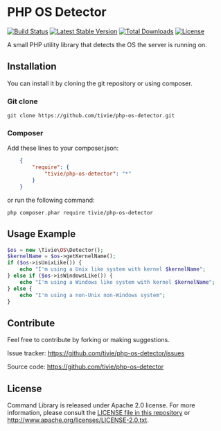 PHP OS Detector
===============
[![Build Status](https://travis-ci.org/tivie/php-os-detector.svg?branch=develop)](https://travis-ci.org/tivie/php-os-detector) [![Latest Stable Version](https://poser.pugx.org/tivie/php-os-detector/v/stable.svg)](https://packagist.org/packages/tivie/php-os-detector) [![Total Downloads](https://poser.pugx.org/tivie/php-os-detector/downloads.svg)](https://packagist.org/packages/tivie/php-os-detector) [![License](https://poser.pugx.org/tivie/php-os-detector/license.svg)](https://packagist.org/packages/tivie/php-os-detector)

A small PHP utility library that detects the OS the server is running on.

## Installation
You can install it by cloning the git repository or using composer.

### Git clone

    git clone https://github.com/tivie/php-os-detector.git

### Composer
Add these lines to your composer.json:
```json
    {
        "require": {
            "tivie/php-os-detector": "*"
        }
    }
```
or run the following command:

    php composer.phar require tivie/php-os-detector


## Usage Example

```php
$os = new \Tivie\OS\Detector();
$kernelName = $os->getKernelName();
if ($os->isUnixLike()) {
    echo "I'm using a Unix like system with kernel $kernelName";
} else if ($os->isWindowsLike()) {
    echo "I'm using a Windows like system with kernel $kernelName";
} else {
    echo "I'm using a non-Unix non-Windows system";
}
```

## Contribute
Feel free to contribute by forking or making suggestions.

Issue tracker: https://github.com/tivie/php-os-detector/issues

Source code: https://github.com/tivie/php-os-detector


## License
Command Library is released under Apache 2.0 license. For more information, please consult
the [LICENSE file in this repository](https://github.com/tivie/php-os-detector/blob/master/LICENSE) or
http://www.apache.org/licenses/LICENSE-2.0.txt.